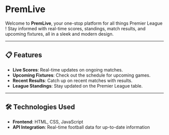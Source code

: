 # PremLive  

Welcome to **PremLive**, your one-stop platform for all things Premier League ! Stay informed with real-time scores, standings, match results, and upcoming fixtures, all in a sleek and modern design.  

---

## 📋 **Features**  
- **Live Scores**: Real-time updates on ongoing matches.  
- **Upcoming Fixtures**: Check out the schedule for upcoming games.  
- **Recent Results**: Catch up on recent matches with results.  
- **League Standings**: Stay updated on the Premier League table.  

---

## 🛠️ **Technologies Used**  
- **Frontend**: HTML, CSS, JavaScript    
- **API Integration**: Real-time football data for up-to-date information